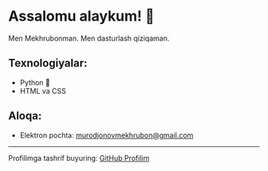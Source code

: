 # Assalomu alaykum! 👋  
Men Mekhrubonman. Men dasturlash qiziqaman.

## Texnologiyalar:
- Python 🐍
- HTML va CSS 





## Aloqa:
- Elektron pochta: murodjonovmekhrubon@gmail.com


---

Profilimga tashrif buyuring: [GitHub Profilim](https://github.com/mekhrubon707)
